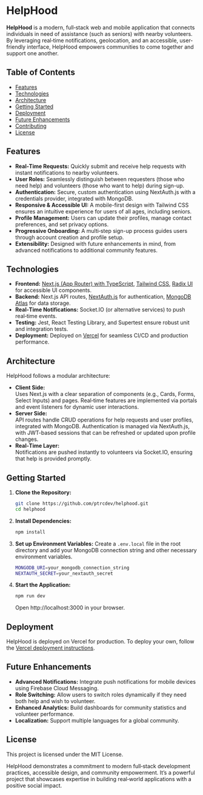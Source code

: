 # HelpHood

**HelpHood** is a modern, full‑stack web and mobile application that connects individuals in need of assistance (such as seniors) with nearby volunteers. By leveraging real‑time notifications, geolocation, and an accessible, user-friendly interface, HelpHood empowers communities to come together and support one another.

## Table of Contents

- [Features](#features)
- [Technologies](#technologies)
- [Architecture](#architecture)
- [Getting Started](#getting-started)
- [Deployment](#deployment)
- [Future Enhancements](#future-enhancements)
- [Contributing](#contributing)
- [License](#license)

## Features

- **Real‑Time Requests:** Quickly submit and receive help requests with instant notifications to nearby volunteers.
- **User Roles:** Seamlessly distinguish between requesters (those who need help) and volunteers (those who want to help) during sign-up.
- **Authentication:** Secure, custom authentication using NextAuth.js with a credentials provider, integrated with MongoDB.
- **Responsive & Accessible UI:** A mobile-first design with Tailwind CSS ensures an intuitive experience for users of all ages, including seniors.
- **Profile Management:** Users can update their profiles, manage contact preferences, and set privacy options.
- **Progressive Onboarding:** A multi‑step sign-up process guides users through account creation and profile setup.
- **Extensibility:** Designed with future enhancements in mind, from advanced notifications to additional community features.

## Technologies

- **Frontend:** [Next.js (App Router) with TypeScript](https://nextjs.org/), [Tailwind CSS](https://tailwindcss.com/), [Radix UI](https://www.radix-ui.com/) for accessible UI components.
- **Backend:** Next.js API routes, [NextAuth.js](https://next-auth.js.org/) for authentication, [MongoDB Atlas](https://www.mongodb.com/cloud/atlas) for data storage.
- **Real‑Time Notifications:** Socket.IO (or alternative services) to push real‑time events.
- **Testing:** Jest, React Testing Library, and Supertest ensure robust unit and integration tests.
- **Deployment:** Deployed on [Vercel](https://vercel.com/) for seamless CI/CD and production performance.

## Architecture

HelpHood follows a modular architecture:

- **Client Side:**  
  Uses Next.js with a clear separation of components (e.g., Cards, Forms, Select Inputs) and pages. Real‑time features are implemented via portals and event listeners for dynamic user interactions.
- **Server Side:**  
  API routes handle CRUD operations for help requests and user profiles, integrated with MongoDB. Authentication is managed via NextAuth.js, with JWT-based sessions that can be refreshed or updated upon profile changes.
- **Real‑Time Layer:**  
  Notifications are pushed instantly to volunteers via Socket.IO, ensuring that help is provided promptly.

## Getting Started

1. **Clone the Repository:**
   ```bash
   git clone https://github.com/ptrcdev/helphood.git
   cd helphood
   ```

2. **Install Dependencies:**
   ```bash
   npm install
   ```

3. **Set up Environment Variables:**
   Create a `.env.local` file in the root directory and add your MongoDB connection string and other necessary environment variables.

   ```bash
   MONGODB_URI=your_mongodb_connection_string
   NEXTAUTH_SECRET=your_nextauth_secret
   ```

4. **Start the Application:**
   ```bash
   npm run dev
   ```
   Open http://localhost:3000 in your browser.

## Deployment

HelpHood is deployed on Vercel for production. To deploy your own, follow the [Vercel deployment instructions](https://nextjs.org/docs/pages/building-your-application/deploying).

## Future Enhancements

- **Advanced Notifications:** Integrate push notifications for mobile devices using Firebase Cloud Messaging.
- **Role Switching:** Allow users to switch roles dynamically if they need both help and wish to volunteer.
- **Enhanced Analytics:** Build dashboards for community statistics and volunteer performance.
- **Localization:** Support multiple languages for a global community.

## License
This project is licensed under the MIT License.

HelpHood demonstrates a commitment to modern full‑stack development practices, accessible design, and community empowerment. It’s a powerful project that showcases expertise in building real‑world applications with a positive social impact.
